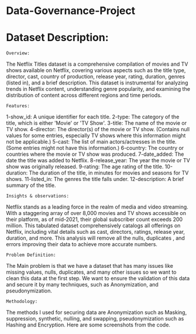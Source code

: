 # Data-Governance-Project
# Dataset Description:
    
    Overview: 
The Netflix Titles dataset is a comprehensive compilation of movies and TV shows available on Netflix, covering various aspects such as the title type, director, cast, country of production, release year, rating, duration, genres (listed in), and a brief description. This dataset is instrumental for analyzing trends in Netflix content, understanding genre popularity, and examining the distribution of content across different regions and time periods.

    Features: 
1-show_id: A unique identifier for each title.
2-type: The category of the title, which is either 'Movie' or 'TV Show'.
3-title: The name of the movie or TV show.
4-director: The director(s) of the movie or TV show. (Contains null values for some entries, especially TV shows where this information might not be applicable.)
5-cast: The list of main actors/actresses in the title. (Some entries might not have this information.)
6-country: The country or countries where the movie or TV show was produced.
7-date_added: The date the title was added to Netflix.
8-release_year: The year the movie or TV show was originally released.
9-rating: The age rating of the title.
10-duration: The duration of the title, in minutes for movies and seasons for TV shows.
11-listed_in: The genres the title falls under.
12-description: A brief summary of the title.

    Insights & observations:
Netflix stands as a leading force in the realm of media and video streaming. With a staggering array of over 8,000 movies and TV shows accessible on their platform, as of mid-2021, their global subscriber count exceeds 200 million. This tabulated dataset comprehensively catalogs all offerings on Netflix, including vital details such as cast, directors, ratings, release year, duration, and more. This analysis will remove all the nulls, duplicates , and errors improving their data to achieve more accurate numbers.

    Problem Definition: 
The Main problem is that we have a dataset that has many issues like missing values, nulls, duplicates, and many other issues so we want to clean this data at the first step. We want to ensure the validation of this data and secure it by many techniques, such as Anonymization, and pseudonymization. 

    Methodology:
The methods I used for securing data are Anonymization such as Masking, suppression, synthetic,  nulling, and swapping,
 pseudonymization such as Hashing and Encryption.
Here are some screenshots from the code.
